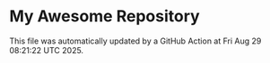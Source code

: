 # My Awesome Repository

This file was automatically updated by a GitHub Action at Fri Aug 29 08:21:22 UTC 2025.
